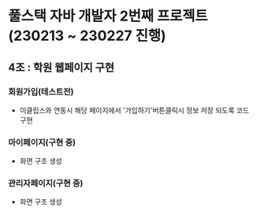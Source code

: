 # 풀스택 자바 개발자 2번째 프로젝트(230213 ~ 230227 진행)
## 4조 : 학원 웹페이지 구현

### 회원가입(테스트전)
- 이클립스와 연동시 해당 페이지에서 '가입하기'버튼클릭시
  정보 저장 되도록 코드 구현
  
### 마이페이지(구현 중)
- 화면 구조 생성 

### 관리자페이지(구현 중)
- 화면 구조 생성


